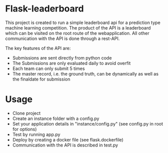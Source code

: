 # Flask-leaderboard

This project is created to run a simple leaderboard api for a prediction type machine learning competition. The product of the API is a leaderboard which can be visited on the root route of the webapplication. All other communication with the API is done through a rest-API.

The key features of the API are:

* Submissions are sent directly from python code
* The Submissions are only evaluated daily to avoid overfit 
* Each team can only submit 5 times
* The master record, i.e. the ground truth, can be dynamically as well as the finaldate for submission

# Usage

* Clone project
* Create an instance folder with a config.py
* Set your application details in "instance/config.py" (see config.py in root for options)
* Test by running app.py
* Deploy by creating a docker file (see flask.dockerfile)
* Communication with the API is described in test.py
